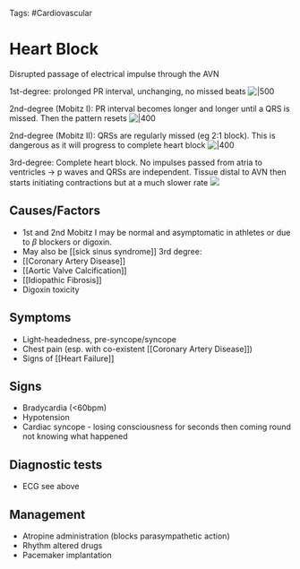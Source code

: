 Tags: #Cardiovascular

# Heart Block

Disrupted passage of electrical impulse through the AVN

1st-degree: prolonged PR interval, unchanging, no missed beats
![|500](https://i.imgur.com/XMIs4qT.png)

2nd-degree (Mobitz I): PR interval becomes longer and longer until a QRS is missed. Then the pattern resets
![|400](https://i.imgur.com/UwI5zmZ.png)

2nd-degree (Mobitz II): QRSs are regularly missed (eg 2:1 block). This is dangerous as it will progress to complete heart block
![|400](https://i.imgur.com/ZLDeX0e.png)

3rd-degree: Complete heart block. No impulses passed from atria to ventricles -> p waves and QRSs are independent. Tissue distal to AVN then starts initiating contractions but at a much slower rate
![](https://i.imgur.com/6xkomKR.png)

## Causes/Factors

- 1st and 2nd Mobitz I may be normal and asymptomatic in athletes or due to $\beta$ blockers or digoxin.
- May also be [[sick sinus syndrome]]
  3rd degree:
- [[Coronary Artery Disease]]
- [[Aortic Valve Calcification]]
- [[Idiopathic Fibrosis]]
- Digoxin toxicity

## Symptoms

- Light-headedness, pre-syncope/syncope
- Chest pain (esp. with co-existent [[Coronary Artery Disease]])
- Signs of [[Heart Failure]]

## Signs

- Bradycardia (<60bpm)
- Hypotension
- Cardiac syncope - losing consciousness for seconds then coming round not knowing what happened

## Diagnostic tests

- ECG see above

## Management

- Atropine administration (blocks parasympathetic action)
- Rhythm altered drugs
- Pacemaker implantation


